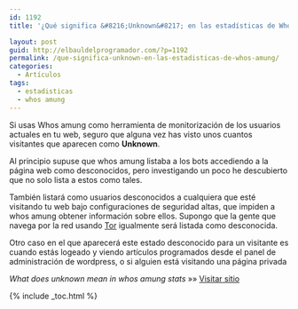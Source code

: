 ```yaml
---
id: 1192
title: '¿Qué significa &#8216;Unknown&#8217; en las estadísticas de Whos amung?'

layout: post
guid: http://elbauldelprogramador.com/?p=1192
permalink: /que-significa-unknown-en-las-estadisticas-de-whos-amung/
categories:
  - Artículos
tags:
  - estadisticas
  - whos amung
---
```

Si usas Whos amung como herramienta de monitorización de los usuarios actuales en tu web, seguro que alguna vez has visto unos cuantos visitantes que aparecen como **Unknown**.

Al principio supuse que whos amung listaba a los bots accediendo a la página web como desconocidos, pero investigando un poco he descubierto que no solo lista a estos como tales.

También listará como usuarios desconocidos a cualquiera que esté visitando tu web bajo configuraciones de seguridad altas, que impiden a whos amung obtener información sobre ellos. Supongo que la gente que navega por la red usando [Tor][1] igualmente será listada como desconocida.

Otro caso en el que aparecerá este estado desconocido para un visitante es cuando estás logeado y viendo artículos programados desde el panel de administración de wordpress, o si alguien está visitando una página privada

*What does unknown mean in whos amung stats* »» <a href="http://www.techbuzz.in/what-does-unknown-mean-in-whos-amung-us-stats-page.php" target="_blank">Visitar sitio</a> 



 [1]: http://elbauldelprogramador.com/articulos/logrando-el-anonimato-con-tor-parte-1/

{% include _toc.html %}
